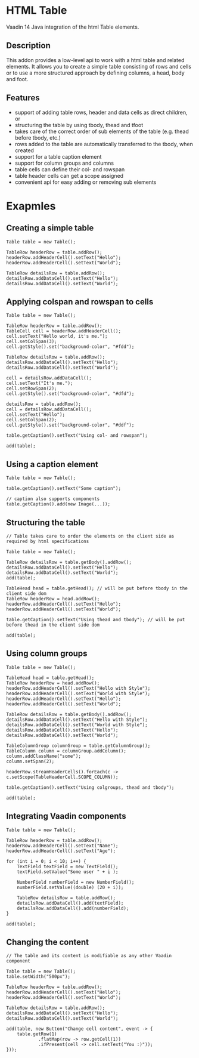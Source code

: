 # HTML Table

Vaadin 14 Java integration of the html Table elements.

## Description

This addon provides a low-level api to work with a html table and related 
elements. It allows you to create a simple table consisting of rows and cells
or to use a more structured approach by defining columns, a head, body and foot.

## Features
* support of adding table rows, header and data cells as direct children, or
* structuring the table by using tbody, thead and tfoot
* takes care of the correct order of sub elements of the table (e.g. thead before tbody, etc.)
* rows added to the table are automatically transferred to the tbody, when created
* support for a table caption element
* support for column groups and columns
* table cells can define their col- and rowspan
* table header cells can get a scope assigned
* convenient api for easy adding or removing sub elements

# Exapmles
## Creating a simple table
```
Table table = new Table();

TableRow headerRow = table.addRow();
headerRow.addHeaderCell().setText("Hello");
headerRow.addHeaderCell().setText("World");

TableRow detailsRow = table.addRow();
detailsRow.addDataCell().setText("Hello");
detailsRow.addDataCell().setText("World");
```

## Applying colspan and rowspan to cells
```
Table table = new Table();

TableRow headerRow = table.addRow();
TableCell cell = headerRow.addHeaderCell();
cell.setText("Hello world, it's me.");
cell.setColSpan(3);
cell.getStyle().set("background-color", "#fdd");

TableRow detailsRow = table.addRow();
detailsRow.addDataCell().setText("Hello");
detailsRow.addDataCell().setText("World");

cell = detailsRow.addDataCell();
cell.setText("It's me.");
cell.setRowSpan(2);
cell.getStyle().set("background-color", "#dfd");

detailsRow = table.addRow();
cell = detailsRow.addDataCell();
cell.setText("Hello");
cell.setColSpan(2);
cell.getStyle().set("background-color", "#ddf");

table.getCaption().setText("Using col- and rowspan");

add(table);
```

## Using a caption element
```
Table table = new Table();

table.getCaption().setText("Some caption"); 

// caption also supports components
table.getCaption().add(new Image(...));
```

## Structuring the table
```
// Table takes care to order the elements on the client side as required by html specifications

Table table = new Table();

TableRow detailsRow = table.getBody().addRow();
detailsRow.addDataCell().setText("Hello");
detailsRow.addDataCell().setText("World");
add(table);

TableHead head = table.getHead(); // will be put before tbody in the client side dom
TableRow headerRow = head.addRow();
headerRow.addHeaderCell().setText("Hello");
headerRow.addHeaderCell().setText("World");

table.getCaption().setText("Using thead and tbody"); // will be put before thead in the client side dom

add(table);
```

## Using column groups
```
Table table = new Table();

TableHead head = table.getHead();
TableRow headerRow = head.addRow();
headerRow.addHeaderCell().setText("Hello with Style");
headerRow.addHeaderCell().setText("World with Style");
headerRow.addHeaderCell().setText("Hello");
headerRow.addHeaderCell().setText("World");

TableRow detailsRow = table.getBody().addRow();
detailsRow.addDataCell().setText("Hello with Style");
detailsRow.addDataCell().setText("World with Style");
detailsRow.addDataCell().setText("Hello");
detailsRow.addDataCell().setText("World");

TableColumnGroup columnGroup = table.getColumnGroup();
TableColumn column = columnGroup.addColumn();
column.addClassName("some");
column.setSpan(2);

headerRow.streamHeaderCells().forEach(c -> c.setScope(TableHeaderCell.SCOPE_COLUMN));

table.getCaption().setText("Using colgroups, thead and tbody");

add(table);
```

## Integrating Vaadin components
```
Table table = new Table();

TableRow headerRow = table.addRow();
headerRow.addHeaderCell().setText("Name");
headerRow.addHeaderCell().setText("Age");

for (int i = 0; i < 10; i++) {
    TextField textField = new TextField();
    textField.setValue("Some user " + i );

    NumberField numberField = new NumberField();
    numberField.setValue((double) (20 + i));

    TableRow detailsRow = table.addRow();
    detailsRow.addDataCell().add(textField);
    detailsRow.addDataCell().add(numberField);
}

add(table);
```

## Changing the content
```
// The table and its content is modifiable as any other Vaadin component

Table table = new Table();
table.setWidth("500px");

TableRow headerRow = table.addRow();
headerRow.addHeaderCell().setText("Hello");
headerRow.addHeaderCell().setText("World");

TableRow detailsRow = table.addRow();
detailsRow.addDataCell().setText("Hello");
detailsRow.addDataCell().setText("World");

add(table, new Button("Change cell content", event -> {
    table.getRow(1)
            .flatMap(row -> row.getCell(1))
            .ifPresent(cell -> cell.setText("You :)"));
}));
```
